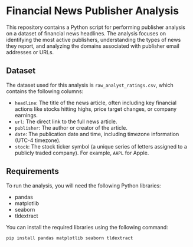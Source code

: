 # Financial News Publisher Analysis

This repository contains a Python script for performing publisher analysis on a dataset of financial news headlines. The analysis focuses on identifying the most active publishers, understanding the types of news they report, and analyzing the domains associated with publisher email addresses or URLs.

## Dataset

The dataset used for this analysis is `raw_analyst_ratings.csv`, which contains the following columns:

- `headline`: The title of the news article, often including key financial actions like stocks hitting highs, price target changes, or company earnings.
- `url`: The direct link to the full news article.
- `publisher`: The author or creator of the article.
- `date`: The publication date and time, including timezone information (UTC-4 timezone).
- `stock`: The stock ticker symbol (a unique series of letters assigned to a publicly traded company). For example, `AAPL` for Apple.

## Requirements

To run the analysis, you will need the following Python libraries:

- pandas
- matplotlib
- seaborn
- tldextract

You can install the required libraries using the following command:

```bash
pip install pandas matplotlib seaborn tldextract

